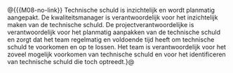 @{{{M08-no-link}}
Technische schuld is inzichtelijk en wordt planmatig aangepakt. De kwaliteitsmanager is verantwoordelijk voor het inzichtelijk maken van de technische schuld. De projectverantwoordelijke is verantwoordelijk voor het planmatig aanpakken van de technische schuld en zorgt dat het team regelmatig en voldoende tijd heeft om technische schuld te voorkomen en op te lossen. Het team is verantwoordelijk voor het zoveel mogelijk voorkomen van technische schuld en voor het identificeren van technische schuld die toch optreedt.}@
